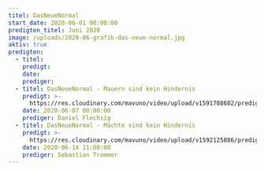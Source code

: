 ```yaml
---
titel: DasNeueNormal
start_date: 2020-06-01 00:00:00
predigten_titel: Juni 2020
image: /uploads/2020-06-grafik-das-neue-normal.jpg
aktiv: true
predigten:
  - titel:
    predigt:
    date:
    prediger:
  - titel: DasNeueNormal - Mauern sind kein Hindernis
    predigt: >-
      https://res.cloudinary.com/mavuno/video/upload/v1591708682/predigten/Das%20Neue%20Normal%202/2020-06-07_GoDi_Mavuno_Berlin_Audio.mp3
    date: 2020-06-07 00:00:00
    prediger: Daniel Flechsig
  - titel: DasNeueNormal - Mächte sind kein Hindernis
    predigt: >-
      https://res.cloudinary.com/mavuno/video/upload/v1592125886/predigten/Das%20Neue%20Normal%202/2020-06-14_GoDi_Mavuno_Berlin_-_DasNeueNormal_-_Mauern_sind_kein_Hindernis.mp3
    date: 2020-06-14 11:00:00
    prediger: Sebastian Trommer
---
```


